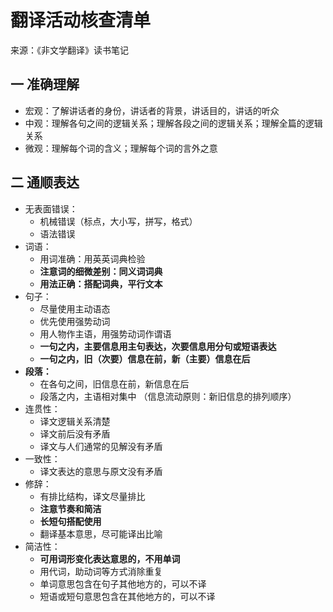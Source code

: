 # 翻译活动核查清单

来源：《非文学翻译》读书笔记

## 一 准确理解

- 宏观：了解讲话者的身份，讲话者的背景，讲话目的，讲话的听众
- 中观：理解各句之间的逻辑关系；理解各段之间的逻辑关系；理解全篇的逻辑关系
- 微观：理解每个词的含义；理解每个词的言外之意

## 二 通顺表达

- 无表面错误：
  - 机械错误（标点，大小写，拼写，格式）
  - 语法错误
- 词语：           
  - 用词准确：用英英词典检验           
  - **注意词的细微差别：同义词词典**           
  - **用法正确：搭配词典，平行文本**
- 句子：           
  - 尽量使用主动语态           
  - 优先使用强势动词           
  - 用人物作主语，用强势动词作谓语           
  - **一句之内，主要信息用主句表达，次要信息用分句或短语表达**          
  -  **一句之内，旧（次要）信息在前，新（主要）信息在后**
- **段落：**
  - 在各句之间，旧信息在前，新信息在后
  - 段落之内，主语相对集中           （信息流动原则：新旧信息的排列顺序）
- 连贯性：
  - 译文逻辑关系清楚            
  - 译文前后没有矛盾            
  - 译文与人们通常的见解没有矛盾
- 一致性：
  - 译文表达的意思与原文没有矛盾
- 修辞：
  - 有排比结构，译文尽量排比           
  - **注意节奏和简洁**           
  - **长短句搭配使用**           
  - 翻译基本意思，尽可能译出比喻
- 简洁性：
  - **可用词形变化表达意思的，不用单词**
  - 用代词，助动词等方式消除重复
  - 单词意思包含在句子其他地方的，可以不译
  - 短语或短句意思包含在其他地方的，可以不译           

